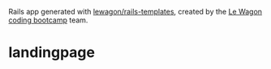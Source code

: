 Rails app generated with [lewagon/rails-templates](https://github.com/lewagon/rails-templates), created by the [Le Wagon coding bootcamp](https://www.lewagon.com) team.
# landingpage
